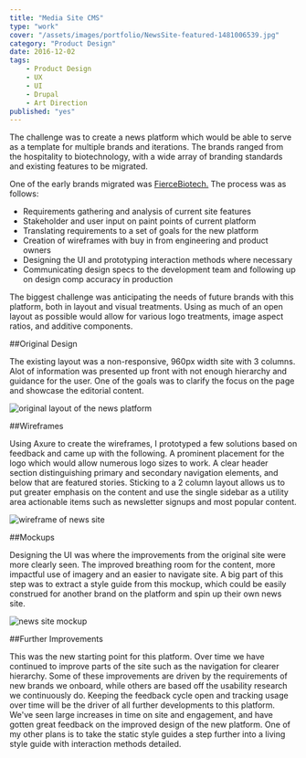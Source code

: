```yaml
---
title: "Media Site CMS"
type: "work"
cover: "/assets/images/portfolio/NewsSite-featured-1481006539.jpg"
category: "Product Design"
date: 2016-12-02
tags:
    - Product Design
    - UX
    - UI 
    - Drupal
    - Art Direction
published: "yes"
---
```

The challenge was to create a news platform which would be able to serve as a template for multiple brands and iterations. The brands ranged from the hospitality to biotechnology, with a wide array of branding standards and existing features to be migrated.

One of the early brands migrated was [FierceBiotech.](http://fiercebiotech.com) The process was as follows:

- Requirements gathering and analysis of current site features
- Stakeholder and user input on paint points of current platform
- Translating requirements to a set of goals for the new platform
- Creation of wireframes with buy in from engineering and product owners
- Designing the UI and prototyping interaction methods where necessary
- Communicating design specs to the development team and following up on design comp accuracy in production

The biggest challenge was anticipating the needs of future brands with this platform, both in layout and visual treatments. Using as much of an open layout as possible would allow for various logo treatments, image aspect ratios, and additive components.

##Original Design

The existing layout was a non-responsive, 960px width site with 3 columns. Alot of information was presented up front with not enough hierarchy and guidance for the user. One of the goals was to clarify the focus on the page and showcase the editorial content.

![original layout of the news platform](/assets/images/portfolio/NewsSite-original.jpg)

##Wireframes

Using Axure to create the wireframes, I prototyped a few solutions based on feedback and came up with the following. A prominent placement for the logo which would allow numerous logo sizes to work. A clear header section distinguishing primary and secondary navigation elements, and below that are featured stories. Sticking to a 2 column layout allows us to put greater emphasis on the content and use the single sidebar as a utility area actionable items such as newsletter signups and most popular content.

![wireframe of news site](/assets/images/portfolio/NewsSite-wireframe.jpg)

##Mockups

Designing the UI was where the improvements from the original site were more clearly seen. The improved breathing room for the content, more impactful use of imagery and an easier to navigate site. A big part of this step was to extract a style guide from this mockup, which could be easily construed for another brand on the platform and spin up their own news site.

![news site mockup](/assets/images/portfolio/NewsSite-mockup.jpg)

##Further Improvements

This was the new starting point for this platform. Over time we have continued to improve parts of the site such as the navigation for clearer hierarchy. Some of these improvements are driven by the requirements of new brands we onboard, while others are based off the usability research we continuously do. Keeping the feedback cycle open and tracking usage over time will be the driver of all further developments to this platform. We've seen large increases in time on site and engagement, and have gotten great feedback on the improved design of the new platform. One of my other plans is to take the static style guides a step further into a living style guide with interaction methods detailed.
